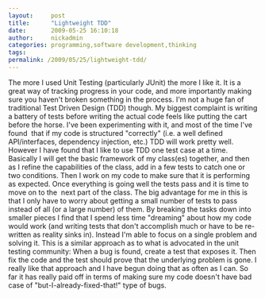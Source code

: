```yaml
---
layout:     post
title:      "Lightweight TDD"
date:       2009-05-25 16:10:18
author:     nickadmin
categories: programming,software development,thinking
tags:  
permalink: /2009/05/25/lightweight-tdd/
---
```

The more I used Unit Testing (particularly JUnit) the more I like it. It is a great way of tracking progress in your code, and more importantly making sure you haven't broken something in the process. I'm not a huge fan of traditional Test Driven Design (TDD) though. My biggest complaint is writing a battery of tests before writing the actual code feels like putting the cart before the horse. I've been experimenting with it, and most of the time I've found  that if my code is structured "correctly" (i.e. a well defined API/interfaces, dependency injection, etc.) TDD will work pretty well. However I have found that I like to use TDD one test case at a time. Basically I will get the basic framework of my class(es) together, and then as I refine the capabilities of the class, add in a few tests to catch one or two conditions. Then I work on my code to make sure that it is performing as expected. Once everything is going well the tests pass and it is time to move on to the  next part of the class. The big advantage for me in this is that I only have to worry about getting a small number of tests to pass instead of all (or a large number) of them. By breaking the tasks down into smaller pieces I find that I spend less time "dreaming" about how my code would work (and writing tests that don't accomplish much or have to be re-written as reality sinks in). Instead I'm able to focus on a single problem and solving it. This is a similar approach as to what is advocated in the unit testing community: When a bug is found, create a test that exposes it. Then fix the code and the test should prove that the underlying problem is gone. I really like that approach and I have begun doing that as often as I can. So far it has really paid off in terms of making sure my code doesn't have bad case of "but-I-already-fixed-that!" type of bugs.
<!--stackedit_data:
eyJoaXN0b3J5IjpbLTc1Nzg2ODk4MV19
-->
